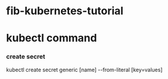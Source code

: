 # fib-kubernetes-tutorial

# kubectl command 


### create secret 
kubectl create secret generic [name] --from-literal [key=values]